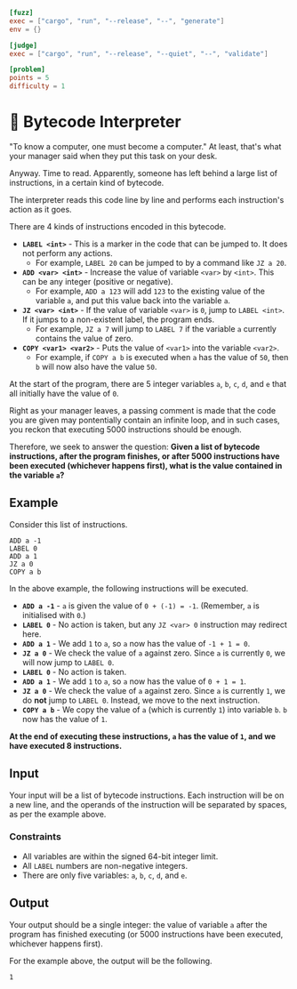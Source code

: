 ```toml
[fuzz]
exec = ["cargo", "run", "--release", "--", "generate"]
env = {}

[judge]
exec = ["cargo", "run", "--release", "--quiet", "--", "validate"]

[problem]
points = 5
difficulty = 1
```

# 📜 Bytecode Interpreter

"To know a computer, one must become a computer."
At least, that's what your manager said when they put this task on your desk.

Anyway. Time to read.
Apparently, someone has left behind a large list of instructions, in a certain kind of bytecode.

The interpreter reads this code line by line and performs each instruction's action as it goes.

There are 4 kinds of instructions encoded in this bytecode.
* **`LABEL <int>`** - This is a marker in the code that can be jumped to. It does not perform any actions.
  * For example, `LABEL 20` can be jumped to by a command like `JZ a 20`.
* **`ADD <var> <int>`** - Increase the value of variable `<var>` by `<int>`.
  This can be any integer (positive or negative).
  * For example, `ADD a 123` will add `123` to the existing value of the variable `a`,
    and put this value back into the variable `a`.
* **`JZ <var> <int>`** - If the value of variable `<var>` is `0`, jump to `LABEL <int>`.
  If it jumps to a non-existent label, the program ends.
  * For example, `JZ a 7` will jump to `LABEL 7` if the variable `a` currently contains the value of zero.
* **`COPY <var1> <var2>`** - Puts the value of `<var1>` into the variable `<var2>`.
  * For example, if `COPY a b` is executed when `a` has the value of `50`,
    then `b` will now also have the value `50`.

At the start of the program,
there are 5 integer variables `a`, `b`, `c`, `d`, and `e`
that all initially have the value of `0`.

Right as your manager leaves,
a passing comment is made that the code you are given may pontentially contain an infinite loop,
and in such cases, you reckon that executing 5000 instructions should be enough.

Therefore, we seek to answer the question:
**Given a list of bytecode instructions,
after the program finishes,
or after 5000 instructions have been executed (whichever happens first),
what is the value contained in the variable `a`?**

## Example

Consider this list of instructions.

```
ADD a -1
LABEL 0
ADD a 1
JZ a 0
COPY a b
```

In the above example, the following instructions will be executed.

* **`ADD a -1`** - `a` is given the value of `0 + (-1) = -1`.
  (Remember, `a` is initialised with `0`.)
* **`LABEL 0`** - No action is taken, but any `JZ <var> 0` instruction may redirect here.
* **`ADD a 1`** - We add `1` to `a`, so `a` now has the value of `-1 + 1 = 0`.
* **`JZ a 0`** - We check the value of `a` against zero.
  Since `a` is currently `0`, we will now jump to `LABEL 0`.
* **`LABEL 0`** - No action is taken.
* **`ADD a 1`** - We add `1` to `a`, so `a` now has the value of `0 + 1 = 1`.
* **`JZ a 0`** - We check the value of `a` against zero.
  Since `a` is currently `1`, we do **not** jump to `LABEL 0`.
  Instead, we move to the next instruction.
* **`COPY a b`** - We copy the value of `a` (which is currently `1`) into variable `b`.
  `b` now has the value of `1`.

**At the end of executing these instructions, `a` has the value of `1`,
and we have executed 8 instructions.**

## Input
Your input will be a list of bytecode instructions.
Each instruction will be on a new line, and
the operands of the instruction will be separated by spaces, as per the example above.

### Constraints

* All variables are within the signed 64-bit integer limit.
* All `LABEL` numbers are non-negative integers.
* There are only five variables: `a`, `b`, `c`, `d`, and `e`.

## Output
Your output should be a single integer: the value of variable `a` after the program has finished executing
(or 5000 instructions have been executed, whichever happens first).

For the example above, the output will be the following.
```
1
```